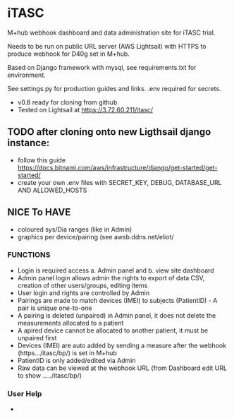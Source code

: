 # iTASC
M+hub webhook dashboard and data administration site for iTASC trial.

Needs to be run on public URL server (AWS Lightsail) with HTTPS to produce webhook for D40g set in M+hub.

Based on Django framework with mysql, see requirements.txt for environment.

See settings.py for production guides and links. .env required for secrets.

- v0.8 ready for cloning from github
- Tested on Lightsail at https://3.72.60.211/itasc/


## TODO after cloning onto new Ligthsail django instance:
- follow this guide https://docs.bitnami.com/aws/infrastructure/django/get-started/get-started/
- create your own .env files with SECRET_KEY, DEBUG, DATABASE_URL AND ALLOWED_HOSTS 

## NICE To HAVE
- coloured sys/Dia ranges (like in Admin)
- graphics per device/pairing (see awsb.ddns.net/eliot/ 

### FUNCTIONS
- Login is required access a. Admin panel and b. view site dashboard
- Admin panel login allows admin the rights to export of data CSV, creation of other users/groups, editing items
- User login and rights are controlled by Admin 
- Pairings are made to match devices (IMEI) to subjects (PatientID) - A pair is unique one-to-one
- A pairing is deleted (unpaired) in Admin panel, it does not delete the measurements allocated to a patient
- A apired device cannot be allocated to another patient, it must be unpaired first
- Devices (IMEI) are auto added by sending a measure after the webhook (https.../itasc/bp/) is set in M+hub
- PatientID is only added/edited via Admin
- Raw data can be viewed at the webhook URL (from Dashboard edit URL to show ...../itasc/bp/)  

### User Help
- 
